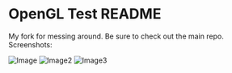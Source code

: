 # OpenGL Test README #

My fork for messing around. Be sure to check out the main repo.
Screenshots:

![Image](http://puu.sh/gSzBG/ed3df41f61.png)
![Image2](http://puu.sh/gT0aK/cd01107850.png)
![Image3](http://puu.sh/gT0qj/bff5d9b8fb.png)
